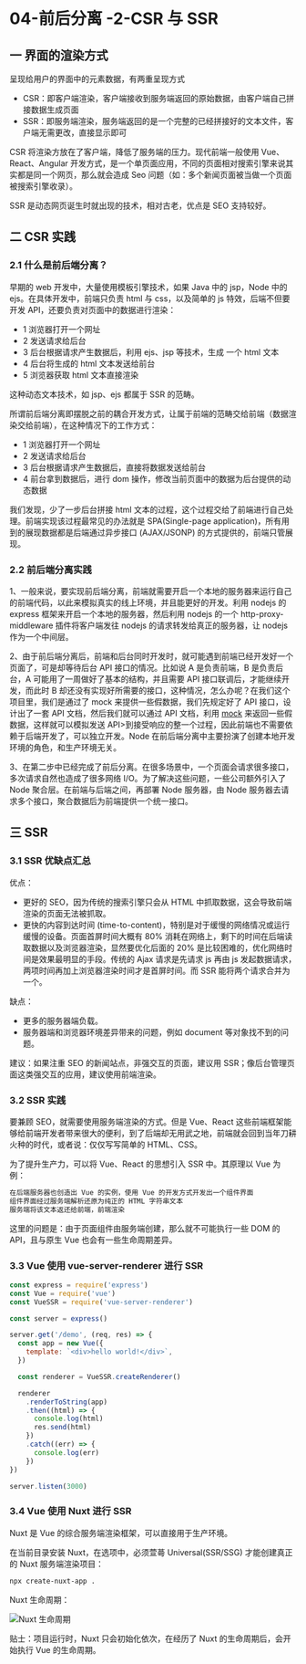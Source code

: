 # 04-前后分离 -2-CSR 与 SSR

## 一 界面的渲染方式

呈现给用户的界面中的元素数据，有两重呈现方式

- CSR：即客户端渲染，客户端接收到服务端返回的原始数据，由客户端自己拼接数据生成页面
- SSR：即服务端渲染，服务端返回的是一个完整的已经拼接好的文本文件，客户端无需更改，直接显示即可

CSR 将渲染方放在了客户端，降低了服务端的压力。现代前端一般使用 Vue、React、Angular 开发方式，是一个单页面应用，不同的页面相对搜索引擎来说其实都是同一个网页，那么就会造成 Seo 问题（如：多个新闻页面被当做一个页面被搜索引擎收录）。

SSR 是动态网页诞生时就出现的技术，相对古老，优点是 SEO 支持较好。

## 二 CSR 实践

### 2.1 什么是前后端分离？

早期的 web 开发中，大量使用模板引擎技术，如果 Java 中的 jsp，Node 中的 ejs。在具体开发中，前端只负责 html 与 css，以及简单的 js 特效，后端不但要开发 API，还要负责对页面中的数据进行渲染：

- 1 浏览器打开一个网址
- 2 发送请求给后台
- 3 后台根据请求产生数据后，利用 ejs、jsp 等技术，生成 一个 html 文本
- 4 后台将生成的 html 文本发送给前台
- 5 浏览器获取 html 文本直接渲染

这种动态文本技术，如 jsp、ejs 都属于 SSR 的范畴。

所谓前后端分离即摆脱之前的耦合开发方式，让属于前端的范畴交给前端（数据渲染交给前端），在这种情况下的工作方式：

- 1 浏览器打开一个网址
- 2 发送请求给后台
- 3 后台根据请求产生数据后，直接将数据发送给前台
- 4 前台拿到数据后，进行 dom 操作，修改当前页面中的数据为后台提供的动态数据

我们发现，少了一步后台拼接 html 文本的过程，这个过程交给了前端进行自己处理。前端实现该过程最常见的办法就是 SPA(Single-page application)，所有用到的展现数据都是后端通过异步接口 (AJAX/JSONP) 的方式提供的，前端只管展现。

### 2.2 前后端分离实践

1、一般来说，要实现前后端分离，前端就需要开启一个本地的服务器来运行自己的前端代码，以此来模拟真实的线上环境，并且能更好的开发。利用 nodejs 的 express 框架来开启一个本地的服务器，然后利用 nodejs 的一个 http-proxy-middleware 插件将客户端发往 nodejs 的请求转发给真正的服务器，让 nodejs 作为一个中间层。

2、由于前后端分离后，前端和后台同时开发时，就可能遇到前端已经开发好一个页面了，可是却等待后台 API 接口的情况。比如说 A 是负责前端，B 是负责后台，A 可能用了一周做好了基本的结构，并且需要 API 接口联调后，才能继续开发，而此时 B 却还没有实现好所需要的接口，这种情况，怎么办呢？在我们这个项目里，我们是通过了 mock 来提供一些假数据，我们先规定好了 API 接口，设计出了一套 API 文档，然后我们就可以通过 API 文档，利用 [mock](http://mockjs.com) 来返回一些假数据，这样就可以模拟发送 API>到接受响应的整一个过程，因此前端也不需要依赖于后端开发了，可以独立开发。Node 在前后端分离中主要扮演了创建本地开发环境的角色，和生产环境无关。

3、在第二步中已经完成了前后分离。在很多场景中，一个页面会请求很多接口，多次请求自然也造成了很多网络 I/O。为了解决这些问题，一些公司额外引入了 Node 聚合层。在前端与后端之间，再部署 Node 服务器，由 Node 服务器去请求多个接口，聚合数据后为前端提供一个统一接口。

## 三 SSR

### 3.1 SSR 优缺点汇总

优点：

- 更好的 SEO，因为传统的搜索引擎只会从 HTML 中抓取数据，这会导致前端渲染的页面无法被抓取。
- 更快的内容到达时间 (time-to-content)，特别是对于缓慢的网络情况或运行缓慢的设备。页面首屏时间大概有 80% 消耗在网络上，剩下的时间在后端读取数据以及浏览器渲染，显然要优化后面的 20% 是比较困难的，优化网络时间是效果最明显的手段。传统的 Ajax 请求是先请求 js 再由 js 发起数据请求，两项时间再加上浏览器渲染时间才是首屏时间。而 SSR 能将两个请求合并为一个。

缺点：

- 更多的服务器端负载。
- 服务器端和浏览器环境差异带来的问题，例如 document 等对象找不到的问题。

建议：如果注重 SEO 的新闻站点，非强交互的页面，建议用 SSR；像后台管理页面这类强交互的应用，建议使用前端渲染。

### 3.2 SSR 实践

要兼顾 SEO，就需要使用服务端渲染的方式。但是 Vue、React 这些前端框架能够给前端开发者带来很大的便利，到了后端却无用武之地，前端就会回到当年刀耕火种的时代，或者说：仅仅写写简单的 HTML、CSS。

为了提升生产力，可以将 Vue、React 的思想引入 SSR 中。其原理以 Vue 为例：

```txt
在后端服务器也创造出 Vue 的实例，使用 Vue 的开发方式开发出一个组件界面
组件界面经过服务端解析还原为纯正的 HTML 字符串文本
服务端将该文本返还给前端，前端渲染
```

这里的问题是：由于页面组件由服务端创建，那么就不可能执行一些 DOM 的 API，且与原生 Vue 也会有一些生命周期差异。

### 3.3 Vue 使用 vue-server-renderer 进行 SSR

```js
const express = require('express')
const Vue = require('vue')
const VueSSR = require('vue-server-renderer')

const server = express()

server.get('/demo', (req, res) => {
  const app = new Vue({
    template: `<div>hello world!</div>`,
  })

  const renderer = VueSSR.createRenderer()

  renderer
    .renderToString(app)
    .then((html) => {
      console.log(html)
      res.send(html)
    })
    .catch((err) => {
      console.log(err)
    })
})

server.listen(3000)
```

### 3.4 Vue 使用 Nuxt 进行 SSR

Nuxt 是 Vue 的综合服务端渲染框架，可以直接用于生产环境。

在当前目录安装 Nuxt，在选项中，必须萱蕚 Universal(SSR/SSG) 才能创建真正的 Nuxt 服务端渲染项目：

```txt
npx create-nuxt-app .
```

Nuxt 生命周期：

![Nuxt 生命周期](../images/zen/nuxt-01.png)

贴士：项目运行时，Nuxt 只会初始化依次，在经历了 Nuxt 的生命周期后，会开始执行 Vue 的生命周期。
